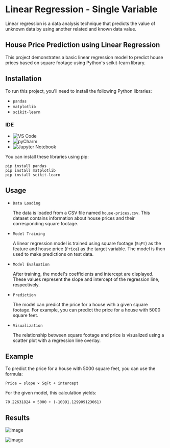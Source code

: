 
# Linear Regression - Single Variable

Linear regression is a data analysis technique that predicts the value of unknown data by using another related and known data value.

## House Price Prediction using Linear Regression

This project demonstrates a basic linear regression model to predict house prices based on square footage using Python's scikit-learn library. 

## Installation

To run this project, you'll need to install the following Python libraries:

- `pandas`
- `matplotlib`
- `scikit-learn`

### IDE
  - ![VS Code](https://img.shields.io/badge/Visual_Studio_Code-0078D4?style=for-the-badge&logo=visual%20studio%20code&logoColor=white)
  - ![pyCharm](https://img.shields.io/badge/PyCharm-000000.svg?&style=for-the-badge&logo=PyCharm&logoColor=white)
  - ![Jupyter Notebook](https://img.shields.io/badge/Jupyter-F37626.svg?&style=for-the-badge&logo=Jupyter&logoColor=white)

You can install these libraries using pip:

```
pip install pandas
pip install matplotlib
pip install scikit-learn
```

## Usage

- `Data Loading`

    The data is loaded from a CSV file named `house-prices.csv`. This dataset contains information about house prices and their corresponding square footage.

- `Model Training`

    A linear regression model is trained using square footage (`SqFt`) as the feature and house price (`Price`) as the target variable. The model is then used to make predictions on test data.

- `Model Evaluation`

    After training, the model's coefficients and intercept are displayed. These values represent the slope and intercept of the regression line, respectively.

- `Prediction`

    The model can predict the price for a house with a given square footage. For example, you can predict the price for a house with 5000 square feet.

- `Visualization`

    The relationship between square footage and price is visualized using a scatter plot with a regression line overlay.

## Example

To predict the price for a house with 5000 square feet, you can use the formula:

`Price = slope × SqFt + intercept`

For the given model, this calculation yields:

`70.22631824 × 5000 + (-10091.129909123061)`

## Results
![image](https://github.com/user-attachments/assets/46e45bca-c21b-42f7-b0c8-0e0006cd9359)

![image](https://github.com/user-attachments/assets/488a690d-cdec-4af9-b091-3bbe4cc15ba6)
